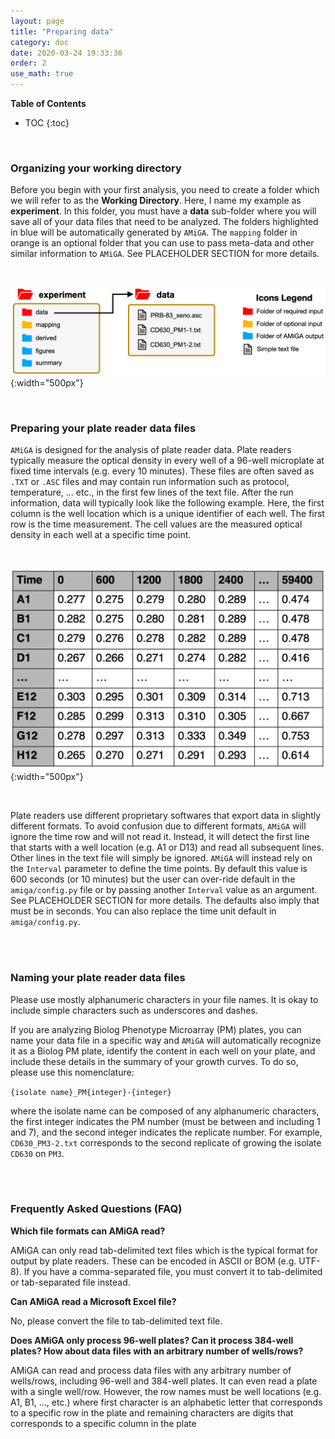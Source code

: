 ```yaml
---
layout: page
title: "Preparing data"
category: doc
date: 2020-03-24 19:33:36
order: 2
use_math: true
---
```


**Table of Contents**

* TOC
{:toc}
<br />

### Organizing your working directory

Before you begin with your first analysis, you need to create a folder which we will refer to as the __Working Directory__. Here, I name my example as __experiment__. In this folder, you must have a __data__ sub-folder where you will save all of your data files that need to be analyzed. The folders highlighted in blue will be automatically generated by `AMiGA`. The `mapping` folder in orange is an optional folder that you can use to pass meta-data and other similar information to `AMiGA`. See PLACEHOLDER SECTION for more details.

<br />

![amiga directory tree example](../assets/img/amiga_directory_tree_simple.png){:width="500px"}
<!--- ![amiga directory tree example](../assets/img/amiga_directory_tree_simple.png){:class="img-responsive"} --->

<br />

### Preparing your plate reader data files

`AMiGA` is designed for the analysis of plate reader data. Plate readers typically measure the optical density in every well of a 96-well microplate at fixed time intervals (e.g. every 10 minutes). These files are often saved as `.TXT` or `.ASC` files and may contain run information such as protocol, temperature, ... etc., in the first few lines of the text file. After the run information, data will typically look like the following example. Here, the first column is the well location which is a unique identifier of each well. The  first row is the time measurement. The cell values are the measured optical density in each well at a specific time point.

<br />

![example data file](../assets/img/example_data_file.png){:width="500px"}
<!--- ![amiga directory tree example](../assets/img/amiga_directory_tree_simple.png){:class="img-responsive"} --->

<br />

Plate readers use different proprietary softwares that export data in slightly different formats. To avoid confusion due to different formats, `AMiGA` will ignore the time row and will not read it. Instead, it will detect the first line that starts with a well location (e.g. A1 or D13) and read all subsequent lines. Other lines in the text file will simply be ignored. `AMiGA` will instead rely on the `Interval` parameter to define the time points. By default this value is 600 seconds (or 10 minutes) but the user can over-ride default in the `amiga/config.py` file or by passing another `Interval` value as an argument. See PLACEHOLDER SECTION for more details. The defaults also imply that must be in seconds. You can also replace the time unit default in `amiga/config.py`.

<br /><br />

### Naming your plate reader data files

Please use mostly alphanumeric characters in your file names. It is okay to include simple characters such as underscores and dashes.

If you are analyzing Biolog Phenotype Microarray (PM) plates, you can name your data file in a specific way and ```AMiGA``` will automatically recognize it as a Biolog PM plate, identify the content in each well on your plate, and include these details in the summary of your growth curves. To do so, please use this nomenclature:

`{isolate name}_PM{integer}-{integer}`

where the isolate name can be composed of any alphanumeric characters, the first integer indicates the PM number (must be between and including 1 and 7), and the second integer indicates the replicate number. For example, `CD630_PM3-2.txt` corresponds to the second replicate of growing the isolate `CD630` on `PM3`.

<br /><br />

### Frequently Asked Questions (FAQ)

__Which file formats can AMiGA read?__

AMiGA can only read tab-delimited text files which is the typical format for output by plate readers. These can be encoded in ASCII or BOM (e.g. UTF-8). If you have a comma-separated file, you must convert it to tab-delimited or tab-separated file instead.

__Can AMiGA read a Microsoft Excel file?__

No, please convert the file to tab-delimited text file.

__Does AMiGA only process 96-well plates? Can it process 384-well plates? How about data files with an arbitrary number of wells/rows?__

AMiGA can read and process data files with any arbitrary number of wells/rows, including 96-well and 384-well plates. It can even read a plate with a single well/row. However, the row names must be well locations (e.g. A1, B1, ..., etc.) where first character is an alphabetic letter that corresponds to a specific row in the plate and remaining characters are digits that corresponds to a specific column in the plate
